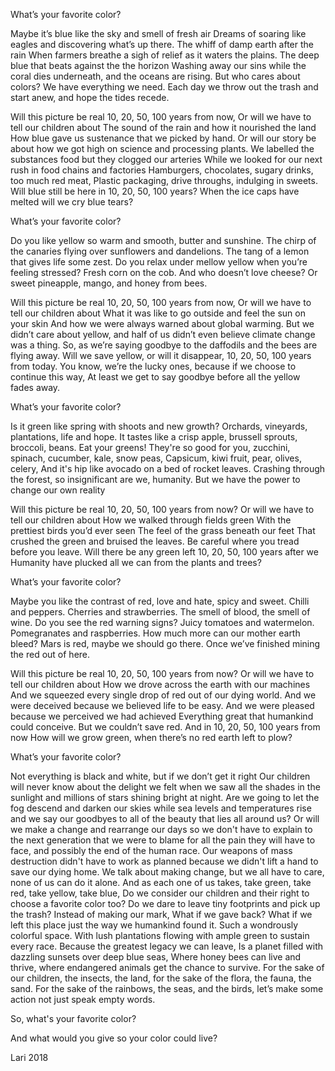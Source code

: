 What’s your favorite color?

Maybe it’s blue like the sky and smell of fresh air
Dreams of soaring like eagles and discovering what’s up there.
The whiff of damp earth after the rain 
When farmers breathe a sigh of relief as it waters the plains. 
The deep blue that beats against the the horizon
Washing away our sins while the coral dies underneath, and the oceans are rising. 
But who cares about colors? We have everything we need.
Each day we throw out the trash and start anew, and hope the tides recede.

Will this picture be real 10, 20, 50, 100 years from now,
Or will we have to tell our children about
The sound of the rain and how it nourished the land
How blue gave us sustenance that we picked by hand.
Or will our story be about how we got high on science and processing plants.
We labelled the substances food but they clogged our arteries
While we looked for our next rush in food chains and factories 
Hamburgers, chocolates, sugary drinks, too much red meat,
Plastic packaging, drive throughs, indulging in sweets.
Will blue still be here in 10, 20, 50, 100 years?
When the ice caps have melted will we cry blue tears?

What’s your favorite color?

Do you like yellow so warm and smooth, butter and sunshine.
The chirp of the canaries flying over sunflowers and dandelions. 
The tang of a lemon that gives life some zest.
Do you relax under mellow yellow when you’re feeling stressed? 
Fresh corn on the cob. And who doesn’t love cheese?
Or sweet pineapple, mango, and honey from bees.

Will this picture be real 10, 20, 50, 100 years from now,
Or will we have to tell our children about
What it was like to go outside and feel the sun on your skin
And how we were always warned about global warming.
But we didn’t care about yellow, and half of us didn’t even believe climate change was a thing.
So, as we’re saying goodbye to the daffodils and the bees are flying away. 
Will we save yellow, or will it disappear, 10, 20, 50, 100 years from today. 
You know, we’re the lucky ones, because if we choose to continue this way,
At least we get to say goodbye before all the yellow fades away. 

What’s your favorite color?

Is it green like spring with shoots and new growth?
Orchards, vineyards, plantations, life and hope. 
It tastes like a crisp apple, brussell sprouts, broccoli, beans. Eat your greens!
They're so good for you, zucchini, spinach, cucumber, kale, snow peas, 
Capsicum, kiwi fruit, pear, olives, celery,
And it's hip like avocado on a bed of rocket leaves.
Crashing through the forest, so insignificant are we, humanity.
But we have the power to change our own reality

Will this picture be real 10, 20, 50, 100 years from now?
Or will we have to tell our children about
How we walked through fields green
With the prettiest birds you’d ever seen
The feel of the grass beneath our feet
That crushed the green and bruised the leaves.
Be careful where you tread before you leave. 
Will there be any green left 10, 20, 50, 100 years after we
Humanity have plucked all we can from the plants and trees? 

What’s your favorite color?

Maybe you like the contrast of red, love and hate, spicy and sweet.
Chilli and peppers. Cherries and strawberries. 
The smell of blood, the smell of wine. 
Do you see the red warning signs?
Juicy tomatoes and watermelon. Pomegranates and raspberries. 
How much more can our mother earth bleed?
Mars is red, maybe we should go there. 
Once we’ve finished mining the red out of here.

Will this picture be real 10, 20, 50, 100 years from now?
Or will we have to tell our children about
How we drove across the earth with our machines
And we squeezed every single drop of red out of our dying world. 
And we were deceived because we believed life to be easy. 
And we were pleased because we perceived we had achieved
Everything great that humankind could conceive. 
But we couldn’t save red. And in 10, 20, 50, 100 years from now
How will we grow green, when there’s no red earth left to plow? 

What’s your favorite color?

Not everything is black and white, but if we don’t get it right
Our children will never know about the delight we felt when we saw all the shades in the sunlight and millions of stars shining bright at night. 
Are we going to let the fog descend and darken our skies while sea levels and temperatures rise and we say our goodbyes to all of the beauty that lies all around us?
Or will we make a change and rearrange our days so we don't have to explain to the next generation that we were to blame for all the pain they will have to face, and possibly the end of the human race. 
Our weapons of mass destruction didn't have to work as planned because we didn't lift a hand to save our dying home.
We talk about making change, but we all have to care, none of us can do it alone.
And as each one of us takes, take green, take red, take yellow, take blue,
Do we consider our children and their right to choose a favorite color too?
Do we dare to leave tiny footprints and pick up the trash?
Instead of making our mark, What if we gave back? 
What if we left this place just the way we humankind found it. Such a wondrously colorful space. 
With lush plantations flowing with ample green to sustain every race.
Because the greatest legacy we can leave,
Is a planet filled with dazzling sunsets over deep blue seas,
Where honey bees can live and thrive, where endangered animals get the chance to survive. 
For the sake of our children, the insects, the land, for the sake of the flora, the fauna, the sand. 
For the sake of the rainbows, the seas, and the birds, let’s make some action not just speak empty words.  

So, what's your favorite color? 

And what would you give so your color could live?

Lari 2018
